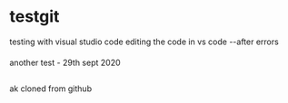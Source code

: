 # testgit

testing with visual studio code
editing the code in vs code --after errors


####
another test - 29th sept 2020

##
ak cloned from github
